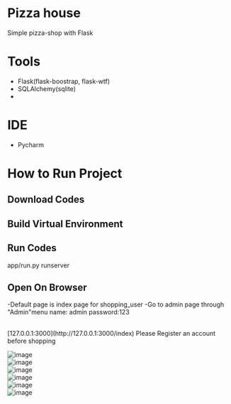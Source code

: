 # Pizza house


Simple pizza-shop with Flask


# Tools
- Flask(flask-boostrap, flask-wtf)
- SQLAlchemy(sqlite)
- 
# IDE
- Pycharm

#
# How to Run Project

## Download Codes

## Build Virtual Environment

## Run Codes

app/run.py runserver

## Open On Browser
-Default page is index page for shopping_user 
-Go to admin page through "Admin"menu
   name: admin  password:123

<br>
[127.0.0.1:3000](http://127.0.0.1:3000/index)
Please Register an account before shopping

![image](/Pizza_shop_site/readme_images/user_login.jpeg)<br>
![image](/Pizza_shop_site/readme_images/cart.jpeg)<br>
![image](/Pizza_shop_site/readme_images/user_orders.jpeg)<br>
![image](/Pizza_shop_site/readme_images/user_checkout.jpeg)<br>
![image](/Pizza_shop_site/readme_images/admin_orderlist.jpeg)<br>
![image](/Pizza_shop_site/readme_images/admin_pizzalist.jpeg)<br>

